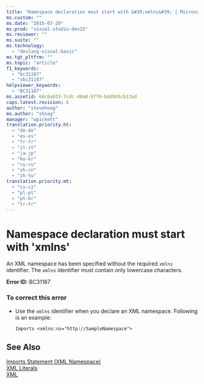 ```yaml
---
title: "Namespace declaration must start with &#39;xmlns&#39; | Microsoft Docs"
ms.custom: ""
ms.date: "2015-07-20"
ms.prod: "visual-studio-dev15"
ms.reviewer: ""
ms.suite: ""
ms.technology: 
  - "devlang-visual-basic"
ms.tgt_pltfrm: ""
ms.topic: "article"
f1_keywords: 
  - "bc31187"
  - "vbc31187"
helpviewer_keywords: 
  - "BC31187"
ms.assetid: 64c6a033-7cdc-48a0-bff0-bdd045cb13ad
caps.latest.revision: 6
author: "stevehoag"
ms.author: "shoag"
manager: "wpickett"
translation.priority.ht: 
  - "de-de"
  - "es-es"
  - "fr-fr"
  - "it-it"
  - "ja-jp"
  - "ko-kr"
  - "ru-ru"
  - "zh-cn"
  - "zh-tw"
translation.priority.mt: 
  - "cs-cz"
  - "pl-pl"
  - "pt-br"
  - "tr-tr"
---
```

# Namespace declaration must start with &#39;xmlns&#39;
An XML namespace has been specified without the required `xmlns` identifier. The `xmlns` identifier must contain only lowercase characters.  
  
 **Error ID:** BC31187  
  
### To correct this error  
  
-   Use the `xmlns` identifier when you declare an XML namespace. Following is an example:  
  
    ```vb#  
    Imports <xmlns:ns="http://SampleNamespace">  
    ```  
  
## See Also  
 [Imports Statement (XML Namespace)](/dotnet/visual-basic/language-reference/statements/imports-statement-xml-namespace)   
 [XML Literals](/dotnet/visual-basic/language-reference/xml-literals/index)   
 [XML](/dotnet/visual-basic/programming-guide/language-features/xml/index)
